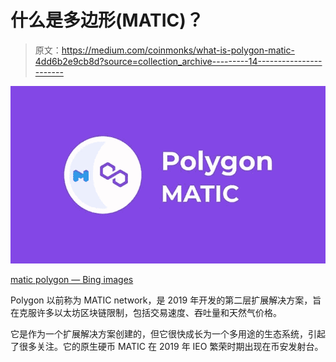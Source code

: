 # 什么是多边形(MATIC)？

> 原文：<https://medium.com/coinmonks/what-is-polygon-matic-4dd6b2e9cb8d?source=collection_archive---------14----------------------->

![](img/51e871cc0aaa3227789cc984db3a4a51.png)

[matic polygon — Bing images](https://www.bing.com/images/search?view=detailV2&ccid=8t%2fSuyzw&id=BE4AA9825B6E46D86041DA85D603DC713C0AB0F8&thid=OIP.8t_SuyzwlJhRP1FBhwhhygHaEK&mediaurl=https%3a%2f%2fstrapi.koshelek.ru%2fuploads%2fmedium_polygon_matic_logotip_logo_1163f77690.jpg&cdnurl=https%3a%2f%2fth.bing.com%2fth%2fid%2fR.f2dfd2bb2cf09498513f5141870861ca%3frik%3d%252bLAKPHHcA9aF2g%26pid%3dImgRaw%26r%3d0&exph=422&expw=750&q=matic+polygon&simid=608016688997814028&FORM=IRPRST&ck=5EBF01563DC401B5DE5541F9A42F62F9&selectedIndex=20&ajaxhist=0&ajaxserp=0)

Polygon 以前称为 MATIC network，是 2019 年开发的第二层扩展解决方案，旨在克服许多以太坊区块链限制，包括交易速度、吞吐量和天然气价格。

它是作为一个扩展解决方案创建的，但它很快成长为一个多用途的生态系统，引起了很多关注。它的原生硬币 MATIC 在 2019 年 IEO 繁荣时期出现在币安发射台。